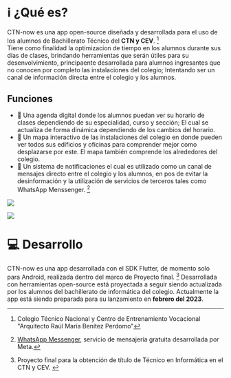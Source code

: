 # ℹ️ ¿Qué es?
CTN-now es una app open-source diseñada y desarrollada para el uso de los alumnos de Bachillerato Técnico del **CTN y CEV**. [^1]   
Tiene como finalidad la optimizacion de tiempo en los alumnos durante sus días de clases, brindando herramientas que serán útiles para su desenvolvimiento, principaente desarrollada para alumnos ingresantes que no conocen por completo las instalaciones del colegio; Intentando ser un canal de información directa entre el colegio y los alumnos.
## Funciones
- 📅 Una agenda digital donde los alumnos puedan ver su horario de clases dependiendo de su especialidad, curso y sección; El cual se actualiza de forma dinámica dependiendo de los cambios del horario.
- 📍 Un mapa interactivo de las instalaciones del colegio en donde pueden ver todos sus edificios y oficinas para comprender mejor como desplazarse por este. El mapa también comprende los alrededores del colegio.
- 🔔 Un sistema de notificaciones el cual es utilizado como un canal de mensajes directo entre el colegio y los alumnos, en pos de evitar la desinformación y la utilización de servicios de terceros tales como WhatsApp Menssenger. [^3]

![](https://lh3.googleusercontent.com/FHoWeqdeo0OvXtQ99--KyOCAYfeGOJTFpwkL-Og45edzCUSRaq7W1Qw0xYZELONun4USdQF2EuPoOhDUTW5QenBqsJjHCWBawssWyszCi0HMh_drAbb3_5_xnbwbDslV0F1MyjSNkljRkky39ynZhYxXoGgjBr6FGDkPHmlUdMkf_OzkwhNtdPaFQtOmL7YpE5sGv3B2n_wFCXMmKHmAft4qefmWk0tMUuPHi9MIE7fyxkOxFotjgSbAyGa6T872ckX3RcqUY86I1aeJQyKnOkr_jSLKY-Cx8GLkwTy5x59eGmpUbkdAK_MwAy2rAcpU_TLlFbf56wZLV6hRSxWBWj8tZxzP0mnpHmENZ8agREvYZYEHlimSonlZ1Tfji-0XkowZsKYvyj4HUtkoBD2bWWvPva8my7qsDs04d2cI3mGWomc1OKc0DT6lNsbkFfJnoR3jlHNUQgwpFwh2zGAJB3A5mwNMiuPP-Nqy8Zy6NhKE__DaInak6ppZaZLHXcaZV-7FRvN_DgxDfGGvIpoyPujV5yHtQmOtw1-2QlxFRbC1ttRMtelWqgRcaFpcTT5WyMdelZIkGDsl1cZYCy5oikTFHtPjGdWA06IThXyXLFgmmKyx6Z9rKzEidx_707CGq34ZGZS9WXTeB_yehkCT7H0pi6jKMBETwDW867w_PB_juVRRcU99h1Vx6-BP2BvzihOM6xI0r5j9abXG3_05vvP7uVoK4GEnw6ekc0IXlKUtfOCqxB9_i42wTcTc1fuJxvIPRHYL7TnymXJmxu9Aw0neouAg5Mg09FckQWt2DMvwE5fpz6aglt9noSienupLTVuLcWjP7hd7-IlF1vfMXMa5gT4PRbQIR7UNgs6417vmlNfvH3bWJiCcmngJDikveEjoLA8gVURIde79hRjieqSKzrVp4YU5x8yD7Oduo3MXIg=w1470-h630-no?authuser=0)

![](https://lh3.googleusercontent.com/fd4WRTPxHcfrNKQaGA3BJI5CdsyG6MZpbvLkfC315X8c7jFws8-QDch-NDbfpd4xu7ibSIm_e1aZrhyGctbTlu3Uh6zbrTDfrYSGiYbnrfv8oY2CBTeD2-w-I5wC62BLDCFjDIKQPMbyyD184tb1RkVl9lP0dmVAYvbmghaOigJny5rURuyEoO9FrJqKt1Am6GT9JWfma6_KGil1vB15CxQVol_drSP_ImEc-JWnaTg2YNGYzar0Ui8AFdb4v18mMQU_-IFhOpLpO20v7kCvIC2zX2PJmabiW3rdTqygvcz0Q6B30aZX87GJgcMNBjbIiKvi4uZQlL-EUrXkffm8y8qTfS2qK1fbiD16phzjVqVa0F_i0kyxlL3U9FIOBc55bX6W1xCDAKLUJZ4uw1ibWo3QZejX8CJ-bkVB0QdJxD-wpYU5U-16P06ahQPkfZ6GXk55RfH6uoST0SOTk-7iGAFR9fm1daJC7Ob0Y4j9qQWztZVIgD6tE8lSjC3atZDDKsr3PrBlP7_zyn6rCm6ff--a3UA52udDsvn_vnsWs8XWRZeBTLCzwFU82aqMRC4e8J9araugn9unnuOgldHCs2dQ_SoP88o8GM_rhHMgMvBJtWdcElZ93D-jByEidzPXILRPt9pR9q3e6t_FlO2ZpGaZFmbcMkoWpXPMw2hiwAup6V5mNPuhFICOAJ7JcmrEWnejY79GanaQNIygc5U3Jtih4WlMWEm-PyiBIBwpG4htbDYGmSdRC9sXahhs5aes32DdbqQxVTbAvMmylG1LEQLR7cb9S1o0MOFjxxneERMdRA16qmpSCh-Rd_aaWWbEgwkt9NgzrOdSHa7oUV8a_h7bhFSBsErIKA7VnkSzPiP46DBI6Ioim-wFahRXVXGCuaX8ce_2kbrLnLr8rrM8rfSnlaGRm7LblTWyr6jkGvRCiA=w1470-h630-no?authuser=0)

# 💻 Desarrollo
 
CTN-now es una app desarrollada con el SDK Flutter, de momento solo para Android, realizada dentro del marco de Proyecto final. [^2]
Desarrollada con herramientas open-source está proyectada a seguir siendo actualizada por los alumnos del bachillerato de informática del colegio.
Actualmente la app está siendo preparada para su lanzamiento en **febrero del 2023**.



[^1]: Colegio Técnico Nacional y Centro de Entrenamiento Vocacional "Arquitecto Raúl María Benítez Perdomo"
[^2]: Proyecto final para la obtención de título de Técnico en Informática en el CTN y CEV. [^1]
[^3]: [WhatsApp Messenger](https://www.whatsapp.com), servicio de mensajería gratuita desarrollada por Meta.
